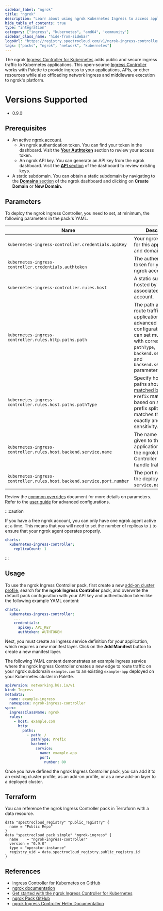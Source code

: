 ```yaml
---
sidebar_label: "ngrok"
title: "ngrok"
description: "Learn about using ngrok Kubernetes Ingress to access applications in Palette."
hide_table_of_contents: true
type: "integration"
category: ["ingress", "kubernetes", "amd64", 'community']
sidebar_class_name: "hide-from-sidebar"
logoUrl: "https://registry.spectrocloud.com/v1/ngrok-ingress-controller/blobs/sha256:a723399d53d716c5441d57d021a7975d961e5b7db79ccb2bc10f7524ba7e67c1?type=image/png"
tags: ["packs", "ngrok", "network", "kubernetes"]
---
```


The ngrok [Ingress Controller for Kubernetes](https://github.com/ngrok/kubernetes-ingress-controller) adds public and
secure ingress traffic to Kubernetes applications. This open-source [Ingress
Controller](https://kubernetes.io/docs/concepts/services-networking/ingress-controllers) works with Palette to provide
ingress to your applications, APIs, or other resources while also offloading network ingress and middleware execution to
ngrok's platform.

# Versions Supported

- 0.9.0

## Prerequisites

- An active [ngrok account](https://ngrok.com/signup).
  - An ngrok authentication token. You can find your token in the dashboard. Visit the [**Your Authtoken**](https://dashboard.ngrok.com/get-started/your-authtoken) section to review your access token.
  - An ngrok API key. You can generate an API key from the ngrok dashboard. Visit the [**API** section](https://dashboard.ngrok.com/api) of the dashboard to review existing keys.
- A static subdomain. You can obtain a static subdomain by navigating to the [**Domains**
section](https://dashboard.ngrok.com/cloud-edge/domains) of the ngrok dashboard and clicking on **Create Domain** or **New Domain**.

## Parameters

To deploy the ngrok Ingress Controller, you need to set, at minimum, the following parameters in the pack's YAML.

| Name  | Description |
| --- | --- |
| `kubernetes-ingress-controller.credentials.apiKey` | Your ngrok API key for this application and domain. |
| `kubernetes-ingress-controller.credentials.authtoken` | The authentication token for your active ngrok account. |
| `kubernetes-ingress-controller.rules.host` | A static subdomain hosted by ngrok and associated with your account. |
| `kubernetes-ingress-controller.rules.http.paths.path` | The path at which to route traffic to your application. For more advanced configurations, you can set multiple paths with corresponding `pathType`, `backend.service.name`, and `backend.service.name` parameters. |
| `kubernetes-ingress-controller.rules.host.paths.pathType` | Specify how ingress paths should be [matched by type](https://kubernetes.io/docs/concepts/services-networking/ingress/#path-types). `Prefix` matches based on a URL path prefix split by `/`. `Exact` matches the URL path exactly and with case sensitivity. |
| `kubernetes-ingress-controller.rules.host.backend.service.name` | The name you've given to the application for which the ngrok Ingress Controller should handle traffic. |
| `kubernetes-ingress-controller.rules.host.backend.service.port.number` | The port number for the deployed `service.name`. |

Review the [common overrides](https://github.com/ngrok/kubernetes-ingress-controller/blob/main/docs/deployment-guide/common-helm-k8s-overrides.md) document for more details on parameters. Refer to the [user guide](https://github.com/ngrok/kubernetes-ingress-controller/tree/main/docs/user-guide) for advanced configurations.

:::caution

If you have a free ngrok account, you can only have one ngrok agent active at a time. This means that you will need to set the number of replicas to `1` to ensure that your ngrok agent operates properly.

```yaml
charts:
  kubernetes-ingress-controller:
    replicaCount: 1
```

:::

## Usage

To use the ngrok Ingress Controller pack, first create a new [add-on cluster profile](../profiles/cluster-profiles/create-cluster-profiles/create-addon-profile/create-addon-profile.md), search for the **ngrok Ingress Controller** pack, and overwrite the default pack configuration with your API key and authentication token like the following example YAML content:

```yaml
charts:  
  kubernetes-ingress-controller:
    ...
    credentials:
      apiKey: API_KEY
      authtoken: AUTHTOKEN
```

Next, you must create an ingress service definition for your application, which requires a new manifest layer. Click on the **Add Manifest** button to create a new manifest layer. 

The following YAML content demonstrates an example ingress service where the ngrok Ingress Controller creates a new edge to route traffic on your ngrok subdomain `example.com` to an existing `example-app` deployed on your Kubernetes cluster in Palette.

```yaml
apiVersion: networking.k8s.io/v1
kind: Ingress
metadata:
  name: example-ingress
  namespace: ngrok-ingress-controller
spec:
  ingressClassName: ngrok
  rules:
    - host: example.com
      http:
        paths:
          - path: /
            pathType: Prefix
            backend:
              service:
                name: example-app
                port:
                  number: 80
```

Once you have defined the ngrok Ingress Controller pack, you can add it to an existing cluster profile, as an add-on profile, or as a new add-on layer to a deployed cluster.

## Terraform

You can reference the ngrok Ingress Controller pack in Terraform with a data resource.

```hcl
data "spectrocloud_registry" "public_registry" {
  name = "Public Repo"
}
data "spectrocloud_pack_simple" "ngrok-ingress" {
  name    = "ngrok-ingress-controller"
  version = "0.9.0"
  type = "operator-instance"
  registry_uid = data.spectrocloud_registry.public_registry.id
}
```

## References

- [Ingress Controller for Kubernetes on GitHub](https://github.com/ngrok/kubernetes-ingress-controller)
- [ngrok documentation](https://ngrok.com/docs/)
- [Get started with the ngrok Ingress Controller for Kubernetes](https://ngrok.com/docs/using-ngrok-with/k8s/)
- [ngrok Pack GitHub](https://github.com/spectrocloud/pack-central/tree/main/packs/ngrok-ingress-controller-0.9.0)
- [ngrok Ingress Controller Helm Documentation](https://github.com/ngrok/kubernetes-ingress-controller/tree/main/docs)
